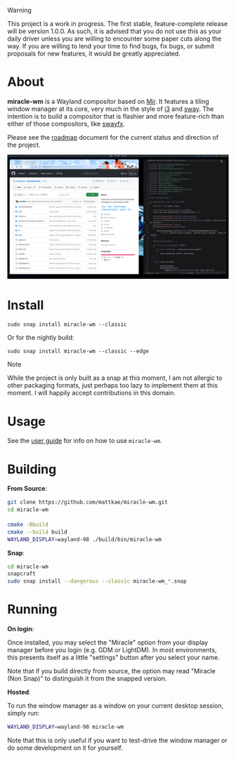 > [!WARNING]
> This project is a work in progress. The first stable, feature-complete release
> will be version 1.0.0. As such, it is advised that you do not use this as your daily driver
> unless you are willing to encounter some paper cuts along the way. If you are willing to 
> lend your time to find bugs, fix bugs, or submit proposals for new features, it would
> be greatly appreciated.

# About
**miracle-wm** is a Wayland compositor based on [Mir](https://github.com/MirServer/mir). It features a tiling
window manager at its core, very much in the style of [i3](https://i3wm.org/) and [sway](https://github.com/swaywm/sway).
The intention is to build a compositor that is flashier and more feature-rich than either of those compositors, like [swayfx](https://github.com/WillPower3309/swayfx).

Please see the [roadmap](./ROADMAP.md) document for the current status and direction of the project.

![miracle in action](./resources/screenshot1.png "miracle in action")

# Install
```
sudo snap install miracle-wm --classic
```

Or for the nightly build:
```
sudo snap install miracle-wm --classic --edge
```

> [!NOTE]
> While the project is only built as a snap at this moment, I am not allergic to other packaging formats, just perhaps
> too lazy to implement them at this moment. I will happily accept contributions in this domain.

# Usage
See the [user guide](USERGUIDE.md) for info on how to use `miracle-wm`.

# Building
**From Source**:
```sh
git clone https://github.com/mattkae/miracle-wm.git
cd miracle-wm

cmake -Bbuild
cmake --build build
WAYLAND_DISPLAY=wayland-98 ./build/bin/miracle-wm
```

**Snap**:
```sh
cd miracle-wm
snapcraft
sudo snap install --dangerous --classic miracle-wm_*.snap
```

# Running

**On login**:

Once installed, you may select the "Miracle" option from your display manager before you login (e.g. GDM or LightDM).
In most environments, this presents itself as a little "settings" button after you select your name.

Note that if you build directly from source, the option may read "Miracle (Non Snap)" to distinguish it from the snapped version.

**Hosted**:

To run the window manager as a window on your current desktop session, simply run:
```sh
WAYLAND_DISPLAY=wayland-98 miracle-wm
```

Note that this is only useful if you want to test-drive the window manager or do some development on it for yourself.
